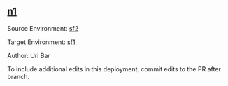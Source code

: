 ## [n1](https://app-staging.salto.io/orgs/a90b9301-3fbb-465a-9e9f-c585ae34202d/envs/c1acccf8-c072-4522-8a8d-5c086b79fe7c/deployments/979ae460-e2ba-4cc8-ac85-b300aa6224ae)

Source Environment: [sf2](https://app-staging.salto.io/orgs/a90b9301-3fbb-465a-9e9f-c585ae34202d/envs/1409c55c-2f85-4a5d-b2a0-f8d2772664a7) 

Target Environment: [sf1](https://app-staging.salto.io/orgs/a90b9301-3fbb-465a-9e9f-c585ae34202d/envs/c1acccf8-c072-4522-8a8d-5c086b79fe7c) 

Author: Uri Bar

To include additional edits in this deployment, commit edits to the PR after branch.